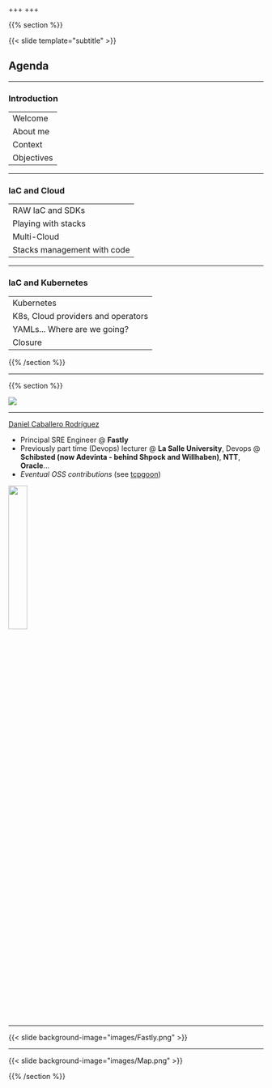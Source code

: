 +++
+++

{{% section %}}

{{< slide template="subtitle" >}}

## Agenda

---

### Introduction

|  |
|---|
| Welcome |
| About me |
| Context |
| Objectives |

---

### IaC and Cloud

|  |
|---|
| RAW IaC and SDKs |
| Playing with stacks |
| Multi-Cloud |
| Stacks management with code |

---

### IaC and Kubernetes

|  |
|---|
| Kubernetes |
| K8s, Cloud providers and operators |
| YAMLs... Where are we going? |
| Closure |

{{% /section %}}

---

{{% section %}}

<img src="images/about-me.jpg" style="border:0; box-shadow:none; ">

---

[Daniel Caballero Rodríguez](https://www.linkedin.com/in/danicaba/)

* Principal SRE Engineer @ **Fastly**
* Previously part time (Devops) lecturer @ **La Salle University**, Devops @ **Schibsted (now Adevinta - behind Shpock and Willhaben)**,
**NTT**, **Oracle**...
* *Eventual OSS contributions* (see [tcpgoon](https://github.com/dachad/tcpgoon))

<img src="images/publicProfileSmall.jpg" style="width:27%;">

---

{{< slide background-image="images/Fastly.png" >}}

---

{{< slide background-image="images/Map.png" >}}

{{% /section %}}
